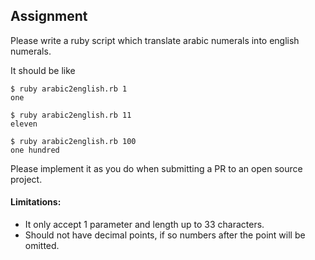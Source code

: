 ## Assignment

Please write a ruby script which translate arabic numerals into english numerals.

It should be like

```
$ ruby arabic2english.rb 1
one

$ ruby arabic2english.rb 11
eleven

$ ruby arabic2english.rb 100
one hundred
```
Please implement it as you do when submitting a PR to an open source project.


#### Limitations:
- It only accept 1 parameter and length up to 33 characters.
- Should not have decimal points, if so numbers after the point will be omitted.
